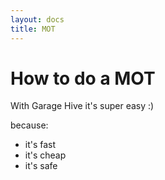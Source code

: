 ```yaml
---
layout: docs
title: MOT
---
```


# How to do a MOT
With Garage Hive it's super easy :)

because:
* it's fast
* it's cheap
* it's safe